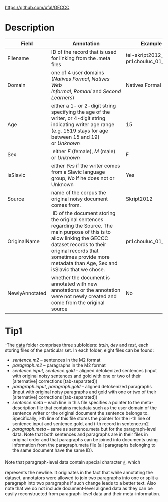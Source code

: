 https://github.com/ufal/GECCC

# Description

| Field          | Annotation                                                                                                                                                                                                                                               | Example                           |
| -------------- | -------------------------------------------------------------------------------------------------------------------------------------------------------------------------------------------------------------------------------------------------------- | --------------------------------- |
| Filename       | ID of the record that is used for linking from the .meta files                                                                                                                                                                                           | tei-skript2012_10-pr1chouluc_01_1 |
| Domain         | one of 4 user domains (_Natives Formal_, _Natives Web Informal_, _Romani_ and _Second Learners_)                                                                                                                                                         | Natives Formal                    |
| Age            | either a 1- or 2-digit string specifying the age of the writer, or 4-digit string indicating writer age range (e.g. 1519 stays for age between 15 and 19) or _Unknown_                                                                                   | 15                                |
| Sex            |  either _F_ (female), _M_ (male) or _Unknown_                                                                                                                                                                                                            | F                                 |
| isSlavic       | either _Yes_ if the writer comes from a Slavic language group, _No_ if he does not or Unknown                                                                                                                                                            | Yes                               |
| Source         | name of the corpus the original noisy document comes from.                                                                                                                                                                                               | Skript2012                        |
| OriginalName   |  ID of the document storing the original sentences regarding the Source. The main purpose of this is to allow linking the GECCC dataset records to their original records that sometimes provide more metadata than Age, Sex and isSlavic that we chose. | pr1chouluc_01_1.xml               |
| NewlyAnnotated | whether the document is annotated with new annotations or the annotation were not newly created and come from the original source                                                                                                                        | No                                |

# Tip1
-The [data](https://github.com/ufal/GECCC/blob/main/data) folder comprises three subfolders: _train_, _dev_ and _test_, each storing files of the particular set. In each folder, eight files can be found:

- _sentence.m2_ – sentences in the M2 format
- _paragraph.m2_ – paragraphs in the M2 format
- _sentence.input_, _sentence.gold_ – aligned detokenized sentences (input with original noisy sentences and gold with one or two of their [alternative] corrections [tab-separated])
- _paragraph.input_, _paragraph.gold_ – aligned detokenized paragraphs (input with original noisy paragraphs and gold with one or two of their [alternative] corrections [tab-separated])
- _sentence.meta_ – each line in this file specifies a pointer to the meta-description file that contains metadata such as the user domain of the sentence writer or the original document the sentence belongs to. Specifically, i-th line of this file stores the pointer for the i-th line of sentence.input and sentence.gold, and i-th record in sentence.m2
- _paragraph.meta_ – same as sentence.meta but for the paragraph-level data. Note that both sentences and paragraphs are in their files in original order and that paragraphs can be joined into documents using information from the paragraph.meta file (all paragraphs belonging to the same document have the same ID).

Note that paragraph-level data contain special character ࿄, which represents the newline. It originates in the fact that while annotating the dataset, annotators were allowed to join two paragraphs into one or split a paragraph into two paragraphs if such change leads to a better text. Also note that we do not include document-level aligned data as they can be easily reconstructed from paragraph-level data and their meta-information.